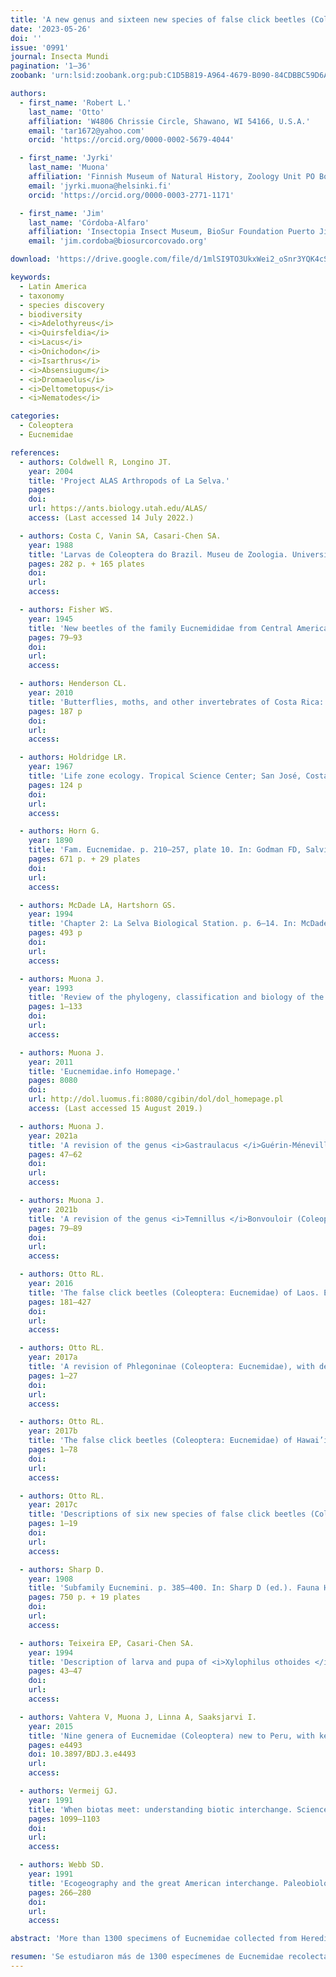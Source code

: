 ```yaml
---
title: 'A new genus and sixteen new species of false click beetles (Coleoptera: Eucnemidae) described from the Heredia Province of Costa Rica with several additional records from the Osa Peninsula and Panama'
date: '2023-05-26'
doi: ''
issue: '0991'
journal: Insecta Mundi
pagination: '1–36'
zoobank: 'urn:lsid:zoobank.org:pub:C1D5B819-A964-4679-B090-84CDBBC59D6A'

authors:
  - first_name: 'Robert L.'
    last_name: 'Otto'
    affiliation: 'W4806 Chrissie Circle, Shawano, WI 54166, U.S.A.'
    email: 'tar1672@yahoo.com'
    orcid: 'https://orcid.org/0000-0002-5679-4044'

  - first_name: 'Jyrki'
    last_name: 'Muona'
    affiliation: 'Finnish Museum of Natural History, Zoology Unit PO Box 17, University of Helsinki, Finland FIN-00014'
    email: 'jyrki.muona@helsinki.fi'
    orcid: 'https://orcid.org/0000-0003-2771-1171'

  - first_name: 'Jim'
    last_name: 'Córdoba-Alfaro'
    affiliation: 'Insectopia Insect Museum, BioSur Foundation Puerto Jiménez, Península de Osa, Costa Rica'
    email: 'jim.cordoba@biosurcorcovado.org'

download: 'https://drive.google.com/file/d/1mlSI9TO3UkxWei2_oSnr3YQK4cSU98S1'

keywords:
  - Latin America
  - taxonomy
  - species discovery
  - biodiversity
  - <i>Adelothyreus</i>
  - <i>Quirsfeldia</i>
  - <i>Lacus</i>
  - <i>Onichodon</i>
  - <i>Isarthrus</i>
  - <i>Absensiugum</i>
  - <i>Dromaeolus</i>
  - <i>Deltometopus</i>
  - <i>Nematodes</i>

categories:
  - Coleoptera
  - Eucnemidae

references:
  - authors: Coldwell R, Longino JT.
    year: 2004
    title: 'Project ALAS Arthropods of La Selva.'
    pages: 
    doi: 
    url: https://ants.biology.utah.edu/ALAS/
    access: (Last accessed 14 July 2022.)

  - authors: Costa C, Vanin SA, Casari-Chen SA.
    year: 1988
    title: 'Larvas de Coleoptera do Brazil. Museu de Zoologia. Universidade de São Paulo; Sao Paulo'
    pages: 282 p. + 165 plates
    doi: 
    url: 
    access: 

  - authors: Fisher WS.
    year: 1945
    title: 'New beetles of the family Eucnemididae from Central America and the West Indies. Proceedings of the United States National Museum 96(3188)'
    pages: 79–93
    doi: 
    url: 
    access: 

  - authors: Henderson CL.
    year: 2010
    title: 'Butterflies, moths, and other invertebrates of Costa Rica: A field guide. University of Texas Press; Austin, Texas'
    pages: 187 p
    doi: 
    url: 
    access: 

  - authors: Holdridge LR.
    year: 1967
    title: 'Life zone ecology. Tropical Science Center; San José, Costa Rica'
    pages: 124 p
    doi: 
    url: 
    access: 

  - authors: Horn G.
    year: 1890
    title: 'Fam. Eucnemidae. p. 210–257, plate 10. In: Godman FD, Salvin O. (eds.). Biologia Centrali-Americana: Zoology, botany and archaeology. Insecta, Coleoptera, Serricornia. Volume III, Part 1. Bernard Quaritch Limited; London, United Kingdom'
    pages: 671 p. + 29 plates
    doi: 
    url: 
    access: 

  - authors: McDade LA, Hartshorn GS.
    year: 1994
    title: 'Chapter 2: La Selva Biological Station. p. 6–14. In: McDade LA, Bawa KS, Hespenheide HA, Hartshorn GS (eds.). La Selva: Ecology and natural history of a Neotropical rainforest. The University of Chicago Press; Chicago, Illinois'
    pages: 493 p
    doi: 
    url: 
    access: 

  - authors: Muona J.
    year: 1993
    title: 'Review of the phylogeny, classification and biology of the family Eucnemidae (Coleoptera). Entomologica Scandinavica Supplement 44'
    pages: 1–133
    doi: 
    url: 
    access: 

  - authors: Muona J.
    year: 2011
    title: 'Eucnemidae.info Homepage.'
    pages: 8080
    doi: 
    url: http://dol.luomus.fi:8080/cgibin/dol/dol_homepage.pl
    access: (Last accessed 15 August 2019.)

  - authors: Muona J.
    year: 2021a
    title: 'A revision of the genus <i>Gastraulacus </i>Guérin-Méneville, 1843 (Coleoptera, Eucnemidae: Eucnemini). Entomologische Blätter und Coleoptera 117'
    pages: 47–62
    doi: 
    url: 
    access: 

  - authors: Muona J.
    year: 2021b
    title: 'A revision of the genus <i>Temnillus </i>Bonvouloir (Coleoptera, Eucnemidae, Mesogenini). Entomologische Blätter und Coleoptera 117'
    pages: 79–89
    doi: 
    url: 
    access: 

  - authors: Otto RL.
    year: 2016
    title: 'The false click beetles (Coleoptera: Eucnemidae) of Laos. Entomologica Basiliensia et Collectionis Frey 35'
    pages: 181–427
    doi: 
    url: 
    access: 

  - authors: Otto RL.
    year: 2017a
    title: 'A revision of Phlegoninae (Coleoptera: Eucnemidae), with descriptions of a new genus and four new species. Insecta Mundi 0569'
    pages: 1–27
    doi: 
    url: 
    access: 

  - authors: Otto RL.
    year: 2017b
    title: 'The false click beetles (Coleoptera: Eucnemidae) of Hawai’i. Zootaxa 4278'
    pages: 1–78
    doi: 
    url: 
    access: 

  - authors: Otto RL.
    year: 2017c
    title: 'Descriptions of six new species of false click beetles (Coleoptera: Eucnemidae: Macraulacinae) with new identification keys for one tribe and two genera. Insecta Mundi 0558'
    pages: 1–19
    doi: 
    url: 
    access: 

  - authors: Sharp D.
    year: 1908
    title: 'Subfamily Eucnemini. p. 385–400. In: Sharp D (ed.). Fauna Hawaiiensis vol. 3, pt. 5. The University Press; Cambridge'
    pages: 750 p. + 19 plates
    doi: 
    url: 
    access: 

  - authors: Teixeira EP, Casari-Chen SA.
    year: 1994
    title: 'Description of larva and pupa of <i>Xylophilus othoides </i>(Fleutiaux, 1899) (Coleoptera: Eucnemidae: Melasinae). Iheringia Série Zoologica 76'
    pages: 43–47
    doi: 
    url: 
    access: 

  - authors: Vahtera V, Muona J, Linna A, Saaksjarvi I.
    year: 2015
    title: 'Nine genera of Eucnemidae (Coleoptera) new to Peru, with key to Peruvian genera. Biodiversity Data Journal 3'
    pages: e4493
    doi: 10.3897/BDJ.3.e4493
    url: 
    access: 

  - authors: Vermeij GJ.
    year: 1991
    title: 'When biotas meet: understanding biotic interchange. Science 253'
    pages: 1099–1103
    doi: 
    url: 
    access: 

  - authors: Webb SD.
    year: 1991
    title: 'Ecogeography and the great American interchange. Paleobiology 17'
    pages: 266–280
    doi: 
    url: 
    access: 

abstract: 'More than 1300 specimens of Eucnemidae collected from Heredia Province in Costa Rica during the 1990s Arthropods of La Selva (ALAS) survey were studied from 2018 through 2022. One new genus of false click beetle, <i>Absensiugum </i>Otto, Muona and Córdoba-Alfaro, is described. <i>Nematodes teres </i>Horn, from the Ne¬arctic and Caribbean regions, is transferred to this new genus to form <i>Absensiugum teres</i>, new combination. Sixteen new species of false click beetle (Coleoptera: Eucnemidae) are described from Costa Rica. These new species are: <i>Adelothyreus brevis</i>, <i>Adelothyreus costaricensis</i>, <i>Adelothyreus totus</i>, <i>Quirsfeldia stethonoides</i>, <i>Lacus pectinatus</i>, <i>Maelodrus costaricensis</i>, <i>Onichodon confluentus</i>, <i>Onichodon rufus</i>, <i>Isarthrus striatus</i>, <i>Absensiugum brunneum</i>, <i>Dromaeolus americanus</i>, <i>Dromaeolus brunneus</i>, <i>Dromaeolus herediensis</i>, <i>Dromaeolus holdridgei</i>, <i>Deltometopus bicolor </i>and <i>Nematodes apicalis</i>. Three additional records outside of the Heredia Province from the Osa Peninsula and Panama for <i>Lacus pectinatus </i>are included in this study. Identification keys are provided for species of <i>Adelothyreus </i>Chevrolat, <i>Onichodon </i>Newman, <i>Dromaeolus </i>Kiesenwetter, <i>Deltometopus </i>Bonvou¬loir and <i>Nematodes </i>Berthold in Costa Rica. Diagnostic differences are briefly noted for each species within the Neotropical region. A list of Eucnemidae from Heredia Province is provided.'

resumen: 'Se estudiaron más de 1300 especímenes de Eucnemidae recolectados de la provincia de Heredia en Costa Rica durante la encuesta de Artrópodos de La Selva (ALAS) de la década de 1990 desde 2018 hasta 2021. Se describe un nuevo género de escarabajo de falso clic, <i>Absensiugum </i>Otto, Muona y <i>Córdoba-Al-faro</i>. <i>Nematodes teres </i>Horn, de las regiones Neártica y Caribe, se transfiere a este nuevo género para formar <i>Absensiugum teres</i>, nueva combinación. Se describen dieciséis nuevas especies de escarabajos de falso clic (Coleoptera: Eucnemidae) de Costa Rica. Estas nuevas especies son: <i>Adelothyreus brevis</i>, <i>Adelothyreus cos¬taricensis</i>, <i>Adelothyreus totus</i>, <i>Quirsfeldia stethonoides</i>, <i>Lacus pectinatus</i>, <i>Maelodrus costaricensis</i>, <i>Onichodon confluentus</i>, <i>Onichodon rufus</i>, <i>Isarthrus striatus</i>, <i>Absensiugum brunneum</i>, <i>Dromaeolus americanus</i>, <i>Dromaeo¬lus brunneus</i>, <i>Dromaeolus herediensis</i>, <i>Dromaeolus holdridgei</i>, <i>Deltometopus bicolor </i>and <i>Nematodes apicalis</i>. En este estudio se incluyen tres registros adicionales fuera de la Provincia de Heredia de la Península de Osa y Panamá para <i>Lacus pectinatus</i>. Se proporcionan claves de identificación para especies de <i>Adelothyreus </i>Che¬vrolat, <i>Onichodon </i>Newman, <i>Dromaeolus </i>Kiesenwetter, <i>Deltometopus </i>Bonvouloir and <i>Nematodes </i>Berthold en Costa Rica. Las diferencias de diagnóstico se observan brevemente para cada especie dentro de la región neotropical. Se proporciona una lista de verificación de Eucnemidae de la provincia de Heredia.'
---
```

